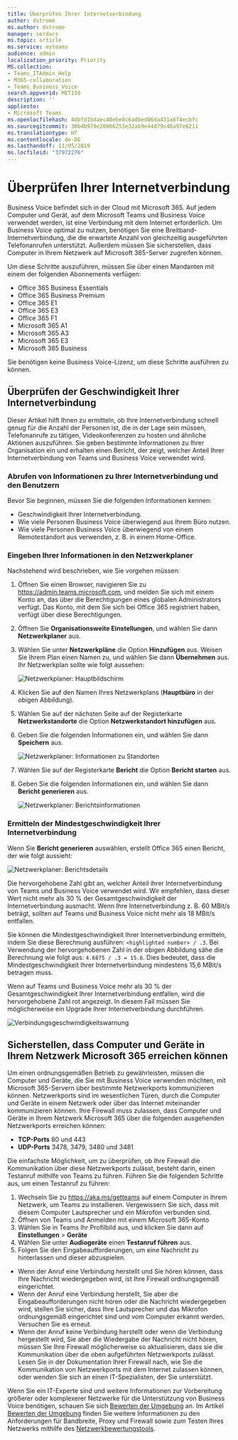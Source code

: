```yaml
---
title: Überprüfen Ihrer Internetverbindung
author: dstrome
ms.author: dstrome
manager: serdars
ms.topic: article
ms.service: msteams
audience: admin
localization_priority: Priority
MS.collection:
- Teams_ITAdmin_Help
- M365-collaboration
- Teams_Business_Voice
search.appverid: MET150
description: ''
appliesto:
- Microsoft Teams
ms.openlocfilehash: 4dbfd1bdaec48ebe8c6adbed86da431a6f4ecbfc
ms.sourcegitcommit: 30b4b979e20066253e32ab9e44d79c48a97e6211
ms.translationtype: HT
ms.contentlocale: de-DE
ms.lasthandoff: 11/05/2019
ms.locfileid: "37972276"
---
```

# <a name="check-your-internet-connection"></a>Überprüfen Ihrer Internetverbindung

Business Voice befindet sich in der Cloud mit Microsoft 365. Auf jedem Computer und Gerät, auf dem Microsoft Teams und Business Voice verwendet werden, ist eine Verbindung mit dem Internet erforderlich. Um Business Voice optimal zu nutzen, benötigen Sie eine Breitband-Internetverbindung, die die erwartete Anzahl von gleichzeitig ausgeführten Telefonanrufen unterstützt. Außerdem müssen Sie sicherstellen, dass Computer in Ihrem Netzwerk auf Microsoft 365-Server zugreifen können.

Um diese Schritte auszuführen, müssen Sie über einen Mandanten mit einem der folgenden Abonnements verfügen:

* Office 365 Business Essentials
* Office 365 Business Premium
* Office 365 E1
* Office 365 E3
* Office 365 F1
* Microsoft 365 A1
* Microsoft 365 A3
* Microsoft 365 E3
* Microsoft 365 Business

Sie benötigen keine Business Voice-Lizenz, um diese Schritte ausführen zu können.

## <a name="check-your-internet-connection-speed"></a>Überprüfen der Geschwindigkeit Ihrer Internetverbindung

Dieser Artikel hilft Ihnen zu ermitteln, ob Ihre Internetverbindung schnell genug für die Anzahl der Personen ist, die in der Lage sein müssen, Telefonanrufe zu tätigen, Videokonferenzen zu hosten und ähnliche Aktionen auszuführen. Sie geben bestimmte Informationen zu Ihrer Organisation ein und erhalten einen Bericht, der zeigt, welcher Anteil Ihrer Internetverbindung von Teams und Business Voice verwendet wird.

### <a name="get-information-about-your-internet-connection-and-users"></a>Abrufen von Informationen zu Ihrer Internetverbindung und den Benutzern

Bevor Sie beginnen, müssen Sie die folgenden Informationen kennen:

* Geschwindigkeit Ihrer Internetverbindung.
* Wie viele Personen Business Voice überwiegend aus Ihrem Büro nutzen.
* Wie viele Personen Business Voice überwiegend von einem Remotestandort aus verwenden, z. B. in einem Home-Office.

### <a name="enter-your-information-into-the-network-planner"></a>Eingeben Ihrer Informationen in den Netzwerkplaner

Nachstehend wird beschrieben, wie Sie vorgehen müssen:

1. Öffnen Sie einen Browser, navigieren Sie zu https://admin.teams.microsoft.com, und melden Sie sich mit einem Konto an, das über die Berechtigungen eines globalen Administrators verfügt. Das Konto, mit dem Sie sich bei Office 365 registriert haben, verfügt über diese Berechtigungen.
1. Öffnen Sie **Organisationsweite Einstellungen**, und wählen Sie dann **Netzwerkplaner** aus.
1. Wählen Sie unter **Netzwerkpläne** die Option **Hinzufügen** aus. Weisen Sie Ihrem Plan einen Namen zu, und wählen Sie dann **Übernehmen** aus. Ihr Netzwerkplan sollte wie folgt aussehen:

    ![Netzwerkplaner: Hauptbildschirm](../media/network-planner-main.png)
1. Klicken Sie auf den Namen Ihres Netzwerkplans (**Hauptbüro** in der obigen Abbildung).
1. Wählen Sie auf der nächsten Seite auf der Registerkarte **Netzwerkstandorte** die Option **Netzwerkstandort hinzufügen** aus.
1. Geben Sie die folgenden Informationen ein, und wählen Sie dann **Speichern** aus.

    ![Netzwerkplaner: Informationen zu Standorten](../media/network-planner-site-info.png)
1. Wählen Sie auf der Registerkarte **Bericht** die Option **Bericht starten** aus.
1. Geben Sie die folgenden Informationen ein, und wählen Sie dann **Bericht generieren** aus.

    ![Netzwerkplaner: Berichtsinformationen](../media/network-planner-report-info.png)

### <a name="find-your-minimum-internet-connection-speed"></a>Ermitteln der Mindestgeschwindigkeit Ihrer Internetverbindung

Wenn Sie **Bericht generieren** auswählen, erstellt Office 365 einen Bericht, der wie folgt aussieht:

![Netzwerkplaner: Berichtsdetails](../media/network-planner-report.png)

Die hervorgehobene Zahl gibt an, welcher Anteil ihrer Internetverbindung von Teams und Business Voice verwendet wird. Wir empfehlen, dass dieser Wert nicht mehr als 30 % der Gesamtgeschwindigkeit der Internetverbindung ausmacht. Wenn Ihre Internetverbindung z. B. 60 MBit/s beträgt, sollten auf Teams und Business Voice nicht mehr als 18 MBit/s entfallen.

Sie können die Mindestgeschwindigkeit Ihrer Internetverbindung ermitteln, indem Sie diese Berechnung ausführen: `<highlighted number> / .3`. Bei Verwendung der hervorgehobenen Zahl in der obigen Abbildung sähe die Berechnung wie folgt aus: `4.6875 / .3 = 15.6`. Dies bedeutet, dass die Mindestgeschwindigkeit Ihrer Internetverbindung mindestens 15,6 MBit/s betragen muss.

Wenn auf Teams und Business Voice mehr als 30 % der Gesamtgeschwindigkeit Ihrer Internetverbindung entfallen, wird die hervorgehobene Zahl rot angezeigt. In diesem Fall müssen Sie möglicherweise ein Upgrade Ihrer Internetverbindung durchführen.

![Verbindungsgeschwindigkeitswarnung](../media/network-planner-report-speed-warning.png)

## <a name="make-sure-computers-and-devices-on-your-network-can-reach-microsoft-365"></a>Sicherstellen, dass Computer und Geräte in Ihrem Netzwerk Microsoft 365 erreichen können

Um einen ordnungsgemäßen Betrieb zu gewährleisten, müssen die Computer und Geräte, die Sie mit Business Voice verwenden möchten, mit Microsoft 365-Servern über bestimmte Netzwerkports kommunizieren können. Netzwerkports sind im wesentlichen Türen, durch die Computer und Geräte in einem Netzwerk oder über das Internet miteinander kommunizieren können. Ihre Firewall muss zulassen, dass Computer und Geräte in Ihrem Netzwerk Microsoft 365 über die folgenden ausgehenden Netzwerkports erreichen können:

* **TCP-Ports** 80 und 443
* **UDP-Ports** 3478, 3479, 3480 und 3481

Die einfachste Möglichkeit, um zu überprüfen, ob Ihre Firewall die Kommunikation über diese Netzwerkports zulässt, besteht darin, einen Testanruf mithilfe von Teams zu führen. Führen Sie die folgenden Schritte aus, um einen Testanruf zu führen:

1. Wechseln Sie zu https://aka.ms/getteams auf einem Computer in Ihrem Netzwerk, um Teams zu installieren. Vergewissern Sie sich, dass mit diesem Computer Lautsprecher und ein Mikrofon verbunden sind.
2. Öffnen von Teams und Anmelden mit einem Microsoft 365-Konto
3. Wählen Sie in Teams Ihr Profilbild aus, und klicken Sie dann auf **Einstellungen** > **Geräte**
4. Wählen Sie unter **Audiogeräte** einen **Testanruf führen** aus.
5. Folgen Sie den Eingabeaufforderungen, um eine Nachricht zu hinterlassen und dieser abzuspielen.

* Wenn der Anruf eine Verbindung herstellt und Sie hören können, dass Ihre Nachricht wiedergegeben wird, ist Ihre Firewall ordnungsgemäß eingerichtet.
* Wenn der Anruf eine Verbindung herstellt, Sie aber die Eingabeaufforderungen nicht hören oder die Nachricht wiedergegeben wird, stellen Sie sicher, dass Ihre Lautsprecher und das Mikrofon ordnungsgemäß eingerichtet sind und vom Computer erkannt werden. Versuchen Sie es erneut.
* Wenn der Anruf keine Verbindung herstellt oder wenn die Verbindung hergestellt wird, Sie aber die Wiedergabe der Nachricht nicht hören, müssen Sie Ihre Firewall möglicherweise so aktualisieren, dass sie die Kommunikation über die oben aufgeführten Netzwerkports zulässt. Lesen Sie in der Dokumentation Ihrer Firewall nach, wie Sie die Kommunikation von Netzwerkports mit dem Internet zulassen können, oder wenden Sie sich an einen IT-Spezialisten, der Sie unterstützt.

Wenn Sie ein IT-Experte sind und weitere Informationen zur Vorbereitung größerer oder komplexerer Netzwerke für die Unterstützung von Business Voice benötigen, schauen Sie sich [Bewerten der Umgebung](../3-envision-evaluate-my-environment.md) an. Im Artikel [Bewerten der Umgebung](../3-envision-evaluate-my-environment.md) finden Sie weitere Informationen zu den Anforderungen für Bandbreite, Proxy und Firewall sowie zum Testen Ihres Netzwerks mithilfe des [Netzwerkbewertungstools](../3-envision-evaluate-my-environment.md#test-the-network).
